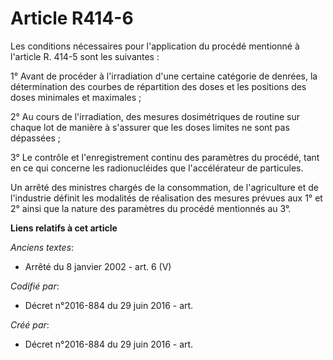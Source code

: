 # Article R414-6

Les conditions nécessaires pour l'application du procédé mentionné à l'article R. 414-5 sont les suivantes :

1° Avant de procéder à l'irradiation d'une certaine catégorie de denrées, la détermination des courbes de répartition des
doses et les positions des doses minimales et maximales ;

2° Au cours de l'irradiation, des mesures dosimétriques de routine sur chaque lot de manière à s'assurer que les doses
limites ne sont pas dépassées ;

3° Le contrôle et l'enregistrement continu des paramètres du procédé, tant en ce qui concerne les radionucléides que
l'accélérateur de particules.

Un arrêté des ministres chargés de la consommation, de l'agriculture et de l'industrie définit les modalités de réalisation
des mesures prévues aux 1° et 2° ainsi que la nature des paramètres du procédé mentionnés au 3°.

**Liens relatifs à cet article**

_Anciens textes_:

  - Arrêté du 8 janvier 2002 - art. 6 (V)

_Codifié par_:

  - Décret n°2016-884 du 29 juin 2016 - art.

_Créé par_:

  - Décret n°2016-884 du 29 juin 2016 - art.
